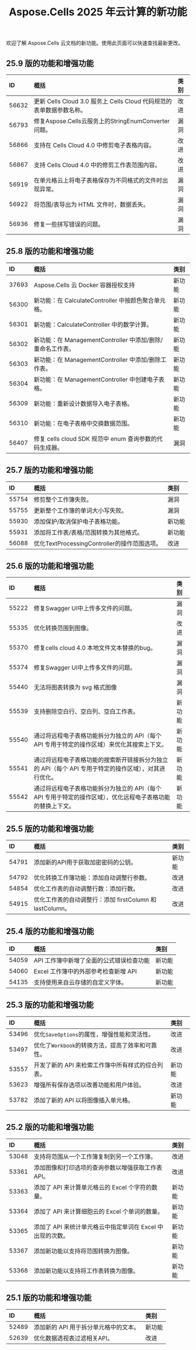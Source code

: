 ﻿---
title: Aspose.Cells 2025 年云计算的新功能
second_title: Documen
linktitle: 202 中的新功能
type: docs
weight: 9
url: /zh/new-features/2025/
keywords: What's new in aspose cells cloud. Microsoft Office Excel, Open Office Spreadsheet, CSV, PDF
description: 本页介绍了最近版本中引入的最有趣的新 Aspose.Cells 云功能
kwords: Excel、Office 云、REST API、电子表格、PDF、CSV、Json、Markdown、Aspose.Cells 云中的新功能
---
欢迎了解 Aspose.Cells 云文档的新功能。使用此页面可以快速查找最新更改。

## 25.9 版的功能和增强功能

|**ID**|**概括**|**类别**|
|:- |:- |:- |
|56632 |更新 Cells Cloud 3.0 服务上 Cells Cloud 代码规范的表单数据参数名称。|改进|
|56793 |修复Aspose.Cells云服务上的StringEnumConverter问题。|漏洞|
|56866 |支持在 Cells Cloud 4.0 中修剪电子表格内容。|改进|
|56867 |支持 Cells Cloud 4.0 中的修剪工作表范围内容。|改进|
|56919 |在单元格云上将电子表格保存为不同格式的文件时出现异常。|漏洞|
|56922 |将范围/表导出为 HTML 文件时，数据丢失。|漏洞|
|56936 |修复一些拼写错误的问题。|漏洞|

## 25.8 版的功能和增强功能

|**ID**|**概括**|**类别**|
|:- |:- |:- |
|37693|Aspose.Cells 云 Docker 容器授权支持|新功能|
|56300|新功能：在 CalculateController 中按颜色聚合单元格。|新功能|
|56301|新功能：CalculateController 中的数学计算。|新功能|
|56302|新功能：在 ManagementController 中添加/删除/重命名工作表。|新功能|
|56303|新功能：在 ManagementController 中添加/删除工作表。|新功能|
|56304|新功能：在 ManagementController 中创建电子表格。|新功能|
|56309|新功能：重新设计数据导入电子表格。|新功能|
|56310|新功能：在电子表格中交换数据范围。|新功能|
|56407|修复 cells cloud SDK 规范中 enum 查询参数的代码生成器。|漏洞|

## 25.7 版的功能和增强功能

|**ID**|**概括**|**类别**|
|:- |:- |:- |
|55754|修剪整个工作簿失败。|漏洞|
|55755|更新整个工作簿的单词大小写失败。|漏洞|
|55930|添加保护/取消保护电子表格功能。|新功能|
|55931|添加将工作表/表格/范围转换为其他格式。|新功能|
|56088|优化TextProcessingController的操作范围选项。|改进|

## 25.6 版的功能和增强功能

|**ID**|**概括**|**类别**|
|:- |:- |:- |
|55222 |修复Swagger UI中上传多文件的问题。|漏洞|
|55335 |优化转换范围到图像。|改进|
|55370 |修复cells cloud 4.0 本地文件文本替换的bug。|漏洞|
|55374 |修复Swagger UI中上传多文件的问题。|漏洞|
|55440 |无法将图表转换为 svg 格式图像|漏洞|
|55539 |支持删除空白行、空白列、空白工作表。|新功能|
|55540 |通过将远程电子表格功能拆分为独立的 API（每个 API 专用于特定的操作区域）来优化其搜索上下文。|新功能|
|55541 |通过将远程电子表格功能的搜索断开链接拆分为独立的 API（每个 API 专用于特定的操作区域），对其进行优化。|新功能|
|55542 |通过将远程电子表格功能拆分为独立的 API（每个 API 专用于特定的操作区域），优化远程电子表格功能的替换上下文。|新功能|

## 25.5 版的功能和增强功能

|**ID**|**概括**|**类别**|
|:- |:- |:- |
|54791 |添加新的API用于获取加密密码的公钥。|新功能|
|54792 |优化转换工作簿功能：添加自动调整行参数。|改进|
|54854 |优化工作表的自动调整行数：添加行数。|改进|
|54915 |优化工作表的自动调整行：添加 firstColumn 和 lastColumn。|改进|

## 25.4 版的功能和增强功能

|**ID**|**概括**|**类别**|
|:- |:- |:- |
|54059 |API 工作簿中新增了全面的公式错误检查功能|新功能|
|54060 |Excel 工作簿中的外部参考检查新增 API|新功能|
|54135 |支持使用来自云存储的自定义字体。|新功能|

## 25.3 版的功能和增强功能

|**ID**|**概括**|**类别**|
|:- |:- |:- |
|53496 |优化`SaveOptions`的属性，增强性能和灵活性。|改进|
|53497 |优化了`Workbook`的转换方法，提高了效率和可靠性。|改进|
|53557 |开发了新的 API 来检索工作簿中所有样式的综合列表。|新功能|
|53623 |增强所有保存选项以改善功能和用户体验。|改进|
|53782 |添加了新的 API 以将图像插入单元格。|新功能|

## 25.2 版的功能和增强功能

|**ID**|**概括**|**类别**|
|:- |:- |:- |
|53048 |支持将范围从一个工作簿复制到另一个工作簿。|改进|
|53361 |添加图像和打印选项的查询参数以增强获取工作表 API。|改进|
|53363 |添加了 API 来计算单元格云的 Excel 个字符的数量。|新功能|
|53364 |添加了 API 来计算细胞云的 Excel 个单词的数量。|新功能|
|53365 |添加了 API 来统计单元格云中指定单词在 Excel 中出现的次数。|新功能|
|53367 |添加新功能以支持将范围转换为图像。|新功能|
|53368 |添加新功能以支持将工作表转换为图像。|新功能|

## 25.1 版的功能和增强功能

|**ID**|**概括**|**类别**|
|:- |:- |:- |
|52489 |添加新的 API 用于拆分单元格中的文本。|新功能|
|52639 |优化数据透视表过滤相关API。|改进|
